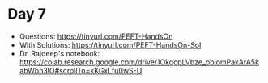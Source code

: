 # Day 7

- Questions: https://tinyurl.com/PEFT-HandsOn
- With Solutions: https://tinyurl.com/PEFT-HandsOn-Sol
- Dr. Rajdeep's notebook: https://colab.research.google.com/drive/1OkqcpLVbze_obiomPakArA5kabWbn3lO#scrollTo=kKGxLfu0wS-U
